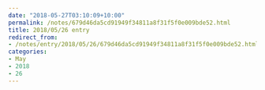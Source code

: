 ```yaml
---
date: "2018-05-27T03:10:09+10:00"
permalink: /notes/679d46da5cd91949f34811a8f31f5f0e009bde52.html
title: 2018/05/26 entry
redirect_from:
- /notes/entry/2018/05/26/679d46da5cd91949f34811a8f31f5f0e009bde52.html
categories:
- May
- 2018
- 26
---
```

